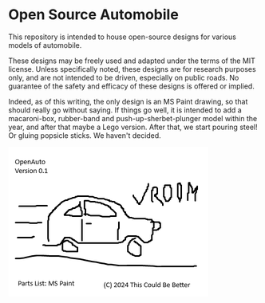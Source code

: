 Open Source Automobile
======================

This repository is intended to house open-source designs for various models of automobile.

These designs may be freely used and adapted under the terms of the MIT license.  Unless
specifically noted, these designs are for research purposes only, and are not intended to
be driven, especially on public roads.  No guarantee of the safety and efficacy of these
designs is offered or implied.

Indeed, as of this writing, the only design is an MS Paint drawing, so that should really
go without saying.  If things go well, it is intended to add a macaroni-box, rubber-band
and push-up-sherbet-plunger model within the year, and after that maybe a Lego version.
After that, we start pouring steel!  Or gluing popsicle sticks.  We haven't decided.

<img src="Models/001-Le_Tigre_Papier/Concept.png" />